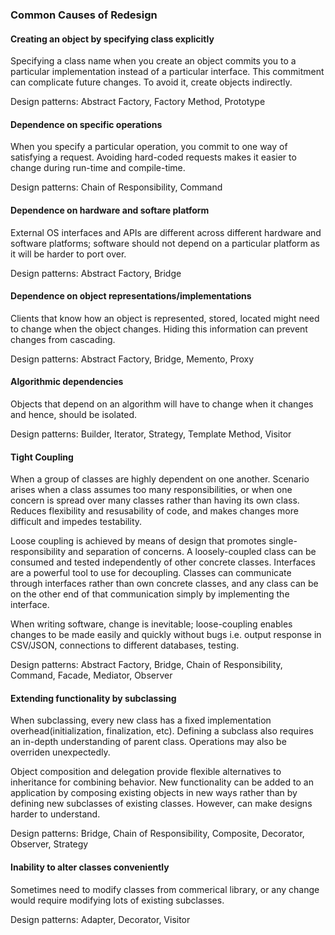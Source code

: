 ### Common Causes of Redesign

#### Creating an object by specifying class explicitly

Specifying a class name when you create an object commits you to a particular implementation instead of a particular interface. This commitment can complicate future changes. To avoid it, create objects indirectly.

Design patterns: Abstract Factory, Factory Method, Prototype

#### Dependence on specific operations

When you specify a particular operation, you commit to one way of satisfying a request. Avoiding hard-coded requests makes it easier to change during run-time and compile-time.

Design patterns: Chain of Responsibility, Command

#### Dependence on hardware and softare platform

External OS interfaces and APIs are different across different hardware and software platforms; software should not depend on a particular platform as it will be harder to port over.

Design patterns: Abstract Factory, Bridge

#### Dependence on object representations/implementations

Clients that know how an object is represented, stored, located might need to change when the object changes. Hiding this information can prevent changes from cascading.

Design patterns: Abstract Factory, Bridge, Memento, Proxy

#### Algorithmic dependencies

Objects that depend on an algorithm will have to change when it changes and hence, should be isolated.

Design patterns: Builder, Iterator, Strategy, Template Method, Visitor

#### Tight Coupling

When a group of classes are highly dependent on one another. Scenario arises when a class assumes too many responsibilities, or when one concern is spread over many classes rather than having its own class. Reduces flexibility and resusability of code, and makes changes more difficult and impedes testability.

Loose coupling is achieved by means of design that promotes single-responsibility and separation of concerns. A loosely-coupled class can be consumed and tested independently of other concrete classes. Interfaces are a powerful tool to use for decoupling. Classes can communicate through interfaces rather than own concrete classes, and any class can be on the other end of that communication simply by implementing the interface.

When writing software, change is inevitable; loose-coupling enables changes to be made easily and quickly without bugs i.e. output response in CSV/JSON, connections to different databases, testing.

Design patterns: Abstract Factory, Bridge, Chain of Responsibility, Command, Facade, Mediator, Observer

#### Extending functionality by subclassing

When subclassing, every new class has a fixed implementation overhead(initialization, finalization, etc). Defining a subclass also requires an in-depth understanding of parent class. Operations may also be overriden unexpectedly.

Object composition and delegation provide flexible alternatives to inheritance for combining behavior. New functionality can be added to an application by composing existing objects in new ways rather than by defining new subclasses of existing classes. However, can make designs harder to understand.

Design patterns: Bridge, Chain of Responsibility, Composite, Decorator, Observer, Strategy

#### Inability to alter classes conveniently

Sometimes need to modify classes from commerical library, or any change would require modifying lots of existing subclasses.

Design patterns: Adapter, Decorator, Visitor
